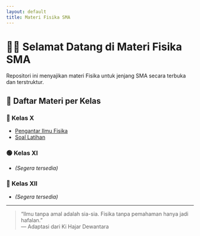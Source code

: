 ```yaml
---
layout: default
title: Materi Fisika SMA
---
```


# 👩‍🔬 Selamat Datang di Materi Fisika SMA

Repositori ini menyajikan materi Fisika untuk jenjang SMA secara terbuka dan terstruktur.

## 📘 Daftar Materi per Kelas

### 🔵 Kelas X
- [Pengantar Ilmu Fisika](./01-Pengantar-Fisika/pengantar.md)
- [Soal Latihan](./01-Pengantar-Fisika/soal-latihan.md)

### 🟢 Kelas XI
- *(Segera tersedia)*

### 🔴 Kelas XII
- *(Segera tersedia)*

---

> “Ilmu tanpa amal adalah sia-sia. Fisika tanpa pemahaman hanya jadi hafalan.”  
> — Adaptasi dari Ki Hajar Dewantara
